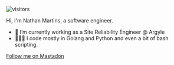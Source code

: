 ![visitors](https://komarev.com/ghpvc/?username=nathanmartins)

Hi, I'm Nathan Martins, a software engineer.
- 🔭 I’m currently working as a Site Reliability Engineer @ Argyle
- 🧑🏻‍💻 I code mostly in Golang and Python and even a bit of bash scripting. 


<a rel="me" href="https://hachyderm.io/@nathan_martins">Follow me on Mastadon</a>
